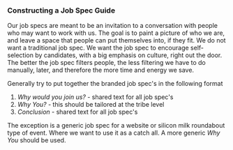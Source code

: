 ### Constructing a Job Spec Guide

Our job specs are meant to be an invitation to a conversation with people who may want to work with us. The goal is to paint a picture of who we are, and leave a space that people can put themselves into, if they fit. We do not want a traditional job spec. We want the job spec to encourage self-selection by candidates, with a big emphasis on culture, right out the door. The better the job spec filters people, the less filtering we have to do manually, later, and therefore the more time and energy we save.

Generally try to put together the branded job spec's in the following format

1. *Why would you join us?* - shared text for all job spec's
2. *Why You?* - this should be tailored at the tribe level
4. *Conclusion* - shared text for all job spec's

The exception is a generic job spec for a website or silicon milk roundabout type of event. Where we want to use it as a catch all. A more generic *Why You* should be used.
